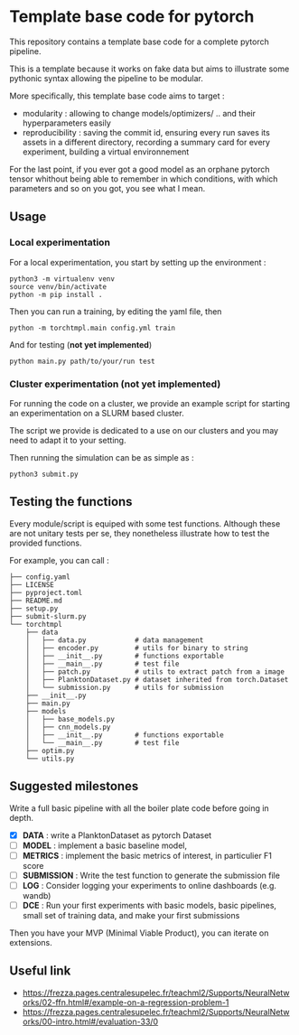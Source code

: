 # Template base code for pytorch

This repository contains a template base code for a complete pytorch pipeline.

This is a template because it works on fake data but aims to illustrate some pythonic syntax allowing the pipeline to be modular.

More specifically, this template base code aims to target :

- modularity : allowing to change models/optimizers/ .. and their hyperparameters easily
- reproducibility : saving the commit id, ensuring every run saves its assets in a different directory, recording a summary card for every experiment, building a virtual environnement

For the last point, if you ever got a good model as an orphane pytorch tensor whithout being able to remember in which conditions, with which parameters and so on you got, you see what I mean. 

## Usage

### Local experimentation

For a local experimentation, you start by setting up the environment :

```
python3 -m virtualenv venv
source venv/bin/activate
python -m pip install .
```

Then you can run a training, by editing the yaml file, then 

```
python -m torchtmpl.main config.yml train
```

And for testing (**not yet implemented**)

```
python main.py path/to/your/run test
```

### Cluster experimentation (**not yet implemented**)

For running the code on a cluster, we provide an example script for starting an experimentation on a SLURM based cluster.

The script we provide is dedicated to a use on our clusters and you may need to adapt it to your setting. 

Then running the simulation can be as simple as :

```
python3 submit.py
```

## Testing the functions

Every module/script is equiped with some test functions. Although these are not unitary tests per se, they nonetheless illustrate how to test the provided functions.

For example, you can call :


```plaintext
├── config.yaml
├── LICENSE
├── pyproject.toml
├── README.md
├── setup.py
├── submit-slurm.py
└── torchtmpl
    ├── data
    │   ├── data.py            # data management
    │   ├── encoder.py         # utils for binary to string
    │   ├── __init__.py        # functions exportable
    │   ├── __main__.py        # test file
    │   ├── patch.py           # utils to extract patch from a image
    │   ├── PlanktonDataset.py # dataset inherited from torch.Dataset
    │   └── submission.py      # utils for submission
    ├── __init__.py
    ├── main.py
    ├── models
    │   ├── base_models.py
    │   ├── cnn_models.py
    │   ├── __init__.py        # functions exportable
    │   └── __main__.py        # test file
    ├── optim.py
    └── utils.py
```

## Suggested milestones

Write a full basic pipeline with all the boiler plate code before going in depth.

- [x] **DATA** : write a PlanktonDataset as pytorch Dataset
- [ ] **MODEL** : implement a basic baseline model,
- [ ] **METRICS** : implement the basic metrics of interest, in particulier F1 score
- [ ] **SUBMISSION** : Write the test function to generate the submission file
- [ ] **LOG** : Consider logging your experiments to online dashboards (e.g. wandb)
- [ ] **DCE** : Run your first experiments with basic models, basic pipelines, small set of training data, and make your first submissions

Then you have your MVP (Minimal Viable Product), you can iterate on extensions.

## Useful link

- https://frezza.pages.centralesupelec.fr/teachml2/Supports/NeuralNetworks/02-ffn.html#/example-on-a-regression-problem-1
- https://frezza.pages.centralesupelec.fr/teachml2/Supports/NeuralNetworks/00-intro.html#/evaluation-33/0
